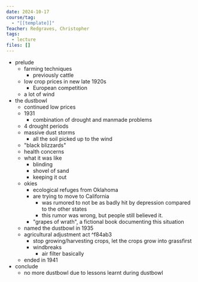 ```yaml
---
date: 2024-10-17
course/tag:
  - "[[template]]"
Teacher: Redgraves, Christopher
tags:
  - lecture
files: []
---
```

- prelude
	- farming techniques
		- previously cattle
	- low crop prices in new late 1920s
		- European competition
	- a lot of wind
- the dustbowl
	- continued low prices
	- 1931
		- combination of drought and manmade problems
	- 4 drought periods
	- massive dust storms
		- all the soil picked up to the wind 
	- "black blizzards"
	- health concerns
	- what it was like
		- blinding 
		- shovel of sand
		- keeping it out
	- okies
		- ecological refuges from Oklahoma
		- are trying to move to California 
			- was rumored to not be as badly hit by depression compared to the other states
			- this rumor was wrong, but people still believed it.
		- "grapes of wrath", a fictional book documenting this situation
	- named the dustbowl in 1935
	- agricultural adjustment act ^f84ab3
		- stop growing/harvesting crops, let the crops grow into grassfirst
		- windbreaks
			- air filter basically
	- ended in 1941
- conclude
	- no more dustbowl due to lessons learnt during dustbowl